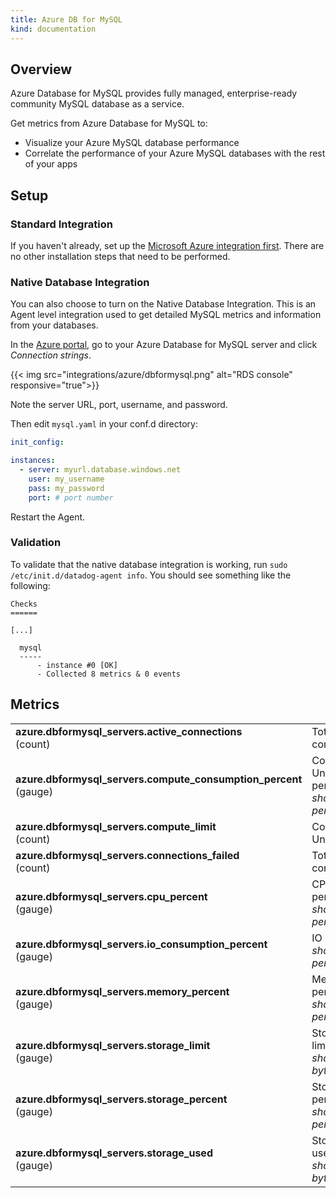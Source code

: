 ```yaml
---
title: Azure DB for MySQL
kind: documentation
---
```


## Overview

Azure Database for MySQL provides fully managed, enterprise-ready community MySQL database as a service.

Get metrics from Azure Database for MySQL to:

* Visualize your Azure MySQL database performance
* Correlate the performance of your Azure MySQL databases with the rest of your apps

## Setup
### Standard Integration

If you haven't already, set up the [Microsoft Azure integration first][1]. There are no other installation steps that need to be performed.

### Native Database Integration

You can also choose to turn on the Native Database Integration. This is an Agent level integration used to get detailed MySQL metrics and information from your databases.

In the [Azure portal][2], go to your Azure Database for MySQL server and click *Connection strings*.

{{< img src="integrations/azure/dbformysql.png" alt="RDS console" responsive="true">}}

Note the server URL, port, username, and password. 

Then edit `mysql.yaml` in your conf.d directory:

```yaml
init_config:

instances:
  - server: myurl.database.windows.net
    user: my_username
    pass: my_password
    port: # port number
```

Restart the Agent.

### Validation

To validate that the native database integration is working, run `sudo /etc/init.d/datadog-agent info`. You should see something like the following:

```shell
Checks
======

[...]

  mysql
  -----
      - instance #0 [OK]
      - Collected 8 metrics & 0 events
```

## Metrics

|                                                           |                                                                               |
| :---------------------------------------------------------|:------------------------------------------------------------------------------|
| **azure.dbformysql_servers.active_connections** <br/> (count) | Total active connections |
| **azure.dbformysql_servers.compute_consumption_percent** <br/> (gauge) | Compute Unit percentage <br/> *shown as percent*|
| **azure.dbformysql_servers.compute_limit** <br/> (count) | Compute Unit limit |
| **azure.dbformysql_servers.connections_failed** <br/> (count) | Total failed connections |
| **azure.dbformysql_servers.cpu_percent** <br/> (gauge) | CPU percent <br/> *shown as percent* |
| **azure.dbformysql_servers.io_consumption_percent** <br/> (gauge) | IO percent <br/> *shown as percent* |
| **azure.dbformysql_servers.memory_percent** <br/> (gauge) | Memory percent <br/> *shown as percent* |
| **azure.dbformysql_servers.storage_limit** <br/> (gauge) | Storage limit <br/> *shown as byte* |
| **azure.dbformysql_servers.storage_percent** <br/> (gauge) | Storage percentage <br/> *shown as percent* |
| **azure.dbformysql_servers.storage_used** <br/> (gauge) |	Storage used <br/> *shown as byte* |


[1]: /integrations/azure
[2]: https://portal.azure.com
